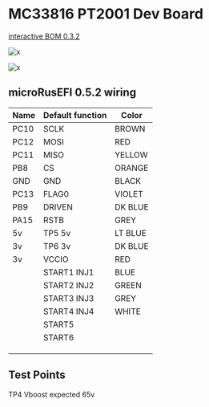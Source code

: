 # MC33816 PT2001 Dev Board

[interactive BOM 0.3.2](https://rusefi.com/docs/ibom/Common_Rail_MC33816_0.3.2.html)

![x](Hardware/MC33816_test_board/wires-0.3.2-table.png)

![x](Hardware/MC33816_test_board/wires-0.3.2-photo.png)

## microRusEFI 0.5.2 wiring

|Name        | Default function                    |  Color  |
|:---------- |:----------------------------------- | ------- |
| PC10       | SCLK                                | BROWN   |
| PC12       | MOSI                                | RED     |
| PC11       | MISO                                | YELLOW  |
| PB8        | CS                                  | ORANGE  |
| GND        | GND                                 | BLACK   |
| PC13       | FLAG0                               | VIOLET  |
| PB9        | DRIVEN                              | DK BLUE |
| PA15       | RSTB                                | GREY    |
| 5v         | TP5 5v                              | LT BLUE |
| 3v         | TP6 3v                              | DK BLUE |
| 3v         | VCCIO                               | RED     |
|            | START1 INJ1                         | BLUE    |
|            | START2 INJ2                         | GREEN   |
|            | START3 INJ3                         | GREY    |
|            | START4 INJ4                         | WHITE   |
|            | START5                              |         |
|            | START6                              |         |
|            |                                     |         |
|            |                                     |         |
|            |                                     |         |

## Test Points

TP4 Vboost expected 65v
